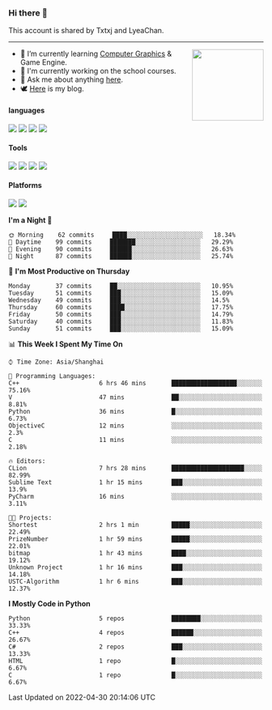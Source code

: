 ### Hi there 👋

This account is shared by Txtxj and LyeaChan.

---

<img align="right" height="141" src="https://github-readme-stats.vercel.app/api?username=txtxj&theme=tokyonight&show_icons=true&count_private=true">

- 🌱 I’m currently learning [Computer Graphics](https://github.com/txtxj/GAMES101) & Game Engine.
- 🐶 I'm currently working on the school courses.
- 💬 Ask me about anything [here](https://github.com/txtxj/txtxj/issues).
- 🕊️ [Here](https://txtxj.top) is my blog.

#### languages

![](https://img.shields.io/badge/C++-00599C?logo=cplusplus&logoColor=fff)
![](https://img.shields.io/badge/Python-3e74a2?logo=python&logoColor=fff)
![](https://img.shields.io/badge/C%23-239120?logo=csharp&logoColor=fff)
![](https://img.shields.io/badge/C-A8B9CC?logo=c&logoColor=555)


#### Tools

![](https://img.shields.io/badge/JetBrains-000000?logo=jetbrains&logoColor=fff)
![](https://img.shields.io/badge/SublimeText_3-FF9800?logo=sublimetext&logoColor=fff)
![](https://img.shields.io/badge/UE_4-0E1128?logo=unrealengine&logoColor=fff)
![](https://img.shields.io/badge/unity-FFFFFF?logo=unity&logoColor=000)

#### Platforms

![](https://img.shields.io/badge/Ubuntu_20.04-E95420?logo=ubuntu&logoColor=fff)
![](https://img.shields.io/badge/Windows_10-0078D6?logo=windows&logoColor=fff)


<!--START_SECTION:waka-->
**I'm a Night 🦉** 

```text
🌞 Morning    62 commits     ████░░░░░░░░░░░░░░░░░░░░░   18.34% 
🌆 Daytime    99 commits     ███████░░░░░░░░░░░░░░░░░░   29.29% 
🌃 Evening    90 commits     ██████░░░░░░░░░░░░░░░░░░░   26.63% 
🌙 Night      87 commits     ██████░░░░░░░░░░░░░░░░░░░   25.74%

```
📅 **I'm Most Productive on Thursday** 

```text
Monday       37 commits     ██░░░░░░░░░░░░░░░░░░░░░░░   10.95% 
Tuesday      51 commits     ███░░░░░░░░░░░░░░░░░░░░░░   15.09% 
Wednesday    49 commits     ███░░░░░░░░░░░░░░░░░░░░░░   14.5% 
Thursday     60 commits     ████░░░░░░░░░░░░░░░░░░░░░   17.75% 
Friday       50 commits     ███░░░░░░░░░░░░░░░░░░░░░░   14.79% 
Saturday     40 commits     ███░░░░░░░░░░░░░░░░░░░░░░   11.83% 
Sunday       51 commits     ███░░░░░░░░░░░░░░░░░░░░░░   15.09%

```


📊 **This Week I Spent My Time On** 

```text
⌚︎ Time Zone: Asia/Shanghai

💬 Programming Languages: 
C++                      6 hrs 46 mins       ██████████████████░░░░░░░   75.16% 
V                        47 mins             ██░░░░░░░░░░░░░░░░░░░░░░░   8.81% 
Python                   36 mins             █░░░░░░░░░░░░░░░░░░░░░░░░   6.73% 
ObjectiveC               12 mins             ░░░░░░░░░░░░░░░░░░░░░░░░░   2.3% 
C                        11 mins             ░░░░░░░░░░░░░░░░░░░░░░░░░   2.18%

🔥 Editors: 
CLion                    7 hrs 28 mins       ████████████████████░░░░░   82.99% 
Sublime Text             1 hr 15 mins        ███░░░░░░░░░░░░░░░░░░░░░░   13.9% 
PyCharm                  16 mins             ░░░░░░░░░░░░░░░░░░░░░░░░░   3.11%

🐱‍💻 Projects: 
Shortest                 2 hrs 1 min         █████░░░░░░░░░░░░░░░░░░░░   22.49% 
PrizeNumber              1 hr 59 mins        █████░░░░░░░░░░░░░░░░░░░░   22.01% 
bitmap                   1 hr 43 mins        ████░░░░░░░░░░░░░░░░░░░░░   19.12% 
Unknown Project          1 hr 16 mins        ███░░░░░░░░░░░░░░░░░░░░░░   14.18% 
USTC-Algorithm           1 hr 6 mins         ███░░░░░░░░░░░░░░░░░░░░░░   12.37%

```

**I Mostly Code in Python** 

```text
Python                   5 repos             ████████░░░░░░░░░░░░░░░░░   33.33% 
C++                      4 repos             ██████░░░░░░░░░░░░░░░░░░░   26.67% 
C#                       2 repos             ███░░░░░░░░░░░░░░░░░░░░░░   13.33% 
HTML                     1 repo              █░░░░░░░░░░░░░░░░░░░░░░░░   6.67% 
C                        1 repo              █░░░░░░░░░░░░░░░░░░░░░░░░   6.67%

```



 Last Updated on 2022-04-30 20:14:06 UTC
<!--END_SECTION:waka-->
